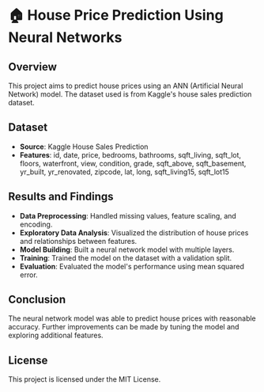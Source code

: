 # 🏠 House Price Prediction Using Neural Networks

## Overview
This project aims to predict house prices using an ANN (Artificial Neural Network) model. The dataset used is from Kaggle's house sales prediction dataset.

## Dataset
- **Source**: Kaggle House Sales Prediction
- **Features**: id, date, price, bedrooms, bathrooms, sqft_living, sqft_lot, floors, waterfront, view, condition, grade, sqft_above, sqft_basement, yr_built, yr_renovated, zipcode, lat, long, sqft_living15, sqft_lot15

## Results and Findings
- **Data Preprocessing**: Handled missing values, feature scaling, and encoding.
- **Exploratory Data Analysis**: Visualized the distribution of house prices and relationships between features.
- **Model Building**: Built a neural network model with multiple layers.
- **Training**: Trained the model on the dataset with a validation split.
- **Evaluation**: Evaluated the model's performance using mean squared error.

## Conclusion
The neural network model was able to predict house prices with reasonable accuracy. Further improvements can be made by tuning the model and exploring additional features.

## License
This project is licensed under the MIT License.
